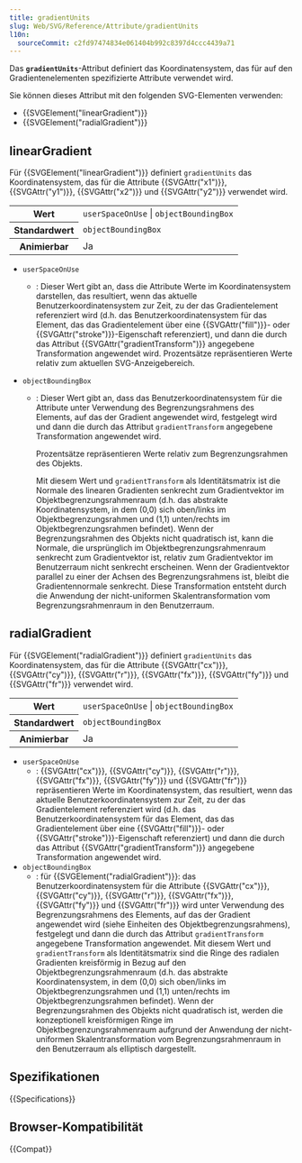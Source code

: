 ```yaml
---
title: gradientUnits
slug: Web/SVG/Reference/Attribute/gradientUnits
l10n:
  sourceCommit: c2fd97474834e061404b992c8397d4ccc4439a71
---
```


Das **`gradientUnits`**-Attribut definiert das Koordinatensystem, das für auf den Gradientenelementen spezifizierte Attribute verwendet wird.

Sie können dieses Attribut mit den folgenden SVG-Elementen verwenden:

- {{SVGElement("linearGradient")}}
- {{SVGElement("radialGradient")}}

## linearGradient

Für {{SVGElement("linearGradient")}} definiert `gradientUnits` das Koordinatensystem, das für die Attribute {{SVGAttr("x1")}}, {{SVGAttr("y1")}}, {{SVGAttr("x2")}} und {{SVGAttr("y2")}} verwendet wird.

<table class="properties">
  <tbody>
    <tr>
      <th scope="row">Wert</th>
      <td><code>userSpaceOnUse</code> | <code>objectBoundingBox</code></td>
    </tr>
    <tr>
      <th scope="row">Standardwert</th>
      <td><code>objectBoundingBox</code></td>
    </tr>
    <tr>
      <th scope="row">Animierbar</th>
      <td>Ja</td>
    </tr>
  </tbody>
</table>

- `userSpaceOnUse`
  - : Dieser Wert gibt an, dass die Attribute Werte im Koordinatensystem darstellen, das resultiert, wenn das aktuelle Benutzerkoordinatensystem zur Zeit, zu der das Gradientelement referenziert wird (d.h. das Benutzerkoordinatensystem für das Element, das das Gradientelement über eine {{SVGAttr("fill")}}- oder {{SVGAttr("stroke")}}-Eigenschaft referenziert), und dann die durch das Attribut {{SVGAttr("gradientTransform")}} angegebene Transformation angewendet wird.
    Prozentsätze repräsentieren Werte relativ zum aktuellen SVG-Anzeigebereich.
- `objectBoundingBox`

  - : Dieser Wert gibt an, dass das Benutzerkoordinatensystem für die Attribute unter Verwendung des Begrenzungsrahmens des Elements, auf das der Gradient angewendet wird, festgelegt wird und dann die durch das Attribut `gradientTransform` angegebene Transformation angewendet wird.

    Prozentsätze repräsentieren Werte relativ zum Begrenzungsrahmen des Objekts.

    Mit diesem Wert und `gradientTransform` als Identitätsmatrix ist die Normale des linearen Gradienten senkrecht zum Gradientvektor im Objektbegrenzungsrahmenraum (d.h. das abstrakte Koordinatensystem, in dem (0,0) sich oben/links im Objektbegrenzungsrahmen und (1,1) unten/rechts im Objektbegrenzungsrahmen befindet). Wenn der Begrenzungsrahmen des Objekts nicht quadratisch ist, kann die Normale, die ursprünglich im Objektbegrenzungsrahmenraum senkrecht zum Gradientvektor ist, relativ zum Gradientvektor im Benutzerraum nicht senkrecht erscheinen. Wenn der Gradientvektor parallel zu einer der Achsen des Begrenzungsrahmens ist, bleibt die Gradientennormale senkrecht. Diese Transformation entsteht durch die Anwendung der nicht-uniformen Skalentransformation vom Begrenzungsrahmenraum in den Benutzerraum.

## radialGradient

Für {{SVGElement("radialGradient")}} definiert `gradientUnits` das Koordinatensystem, das für die Attribute {{SVGAttr("cx")}}, {{SVGAttr("cy")}}, {{SVGAttr("r")}}, {{SVGAttr("fx")}}, {{SVGAttr("fy")}} und {{SVGAttr("fr")}} verwendet wird.

<table class="properties">
  <tbody>
    <tr>
      <th scope="row">Wert</th>
      <td><code>userSpaceOnUse</code> | <code>objectBoundingBox</code></td>
    </tr>
    <tr>
      <th scope="row">Standardwert</th>
      <td><code>objectBoundingBox</code></td>
    </tr>
    <tr>
      <th scope="row">Animierbar</th>
      <td>Ja</td>
    </tr>
  </tbody>
</table>

- `userSpaceOnUse`
  - : {{SVGAttr("cx")}}, {{SVGAttr("cy")}}, {{SVGAttr("r")}}, {{SVGAttr("fx")}}, {{SVGAttr("fy")}} und {{SVGAttr("fr")}} repräsentieren Werte im Koordinatensystem, das resultiert, wenn das aktuelle Benutzerkoordinatensystem zur Zeit, zu der das Gradientelement referenziert wird (d.h. das Benutzerkoordinatensystem für das Element, das das Gradientelement über eine {{SVGAttr("fill")}}- oder {{SVGAttr("stroke")}}-Eigenschaft referenziert) und dann die durch das Attribut {{SVGAttr("gradientTransform")}} angegebene Transformation angewendet wird.
- `objectBoundingBox`
  - : für {{SVGElement("radialGradient")}}: das Benutzerkoordinatensystem für die Attribute {{SVGAttr("cx")}}, {{SVGAttr("cy")}}, {{SVGAttr("r")}}, {{SVGAttr("fx")}}, {{SVGAttr("fy")}} und {{SVGAttr("fr")}} wird unter Verwendung des Begrenzungsrahmens des Elements, auf das der Gradient angewendet wird (siehe Einheiten des Objektbegrenzungsrahmens), festgelegt und dann die durch das Attribut `gradientTransform` angegebene Transformation angewendet.
    Mit diesem Wert und `gradientTransform` als Identitätsmatrix sind die Ringe des radialen Gradienten kreisförmig in Bezug auf den Objektbegrenzungsrahmenraum (d.h. das abstrakte Koordinatensystem, in dem (0,0) sich oben/links im Objektbegrenzungsrahmen und (1,1) unten/rechts im Objektbegrenzungsrahmen befindet). Wenn der Begrenzungsrahmen des Objekts nicht quadratisch ist, werden die konzeptionell kreisförmigen Ringe im Objektbegrenzungsrahmenraum aufgrund der Anwendung der nicht-uniformen Skalentransformation vom Begrenzungsrahmenraum in den Benutzerraum als elliptisch dargestellt.

## Spezifikationen

{{Specifications}}

## Browser-Kompatibilität

{{Compat}}
